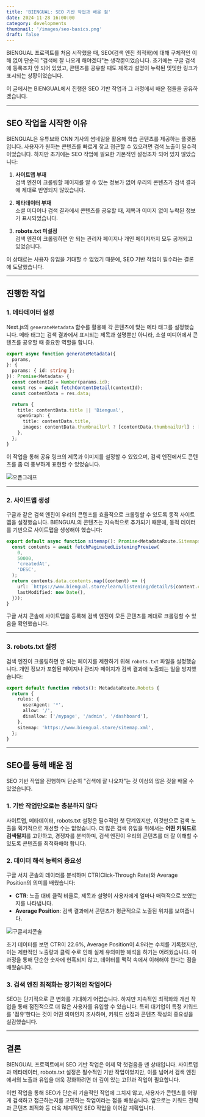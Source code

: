 ```yaml
---
title: 'BIENGUAL: SEO 기반 작업과 배운 점'
date: 2024-11-28 16:00:00
category: developments
thumbnail: '/images/seo-basics.png'
draft: false
---
```


BIENGUAL 프로젝트를 처음 시작했을 때, SEO(검색 엔진 최적화)에 대해 구체적인 이해 없이 단순히 "검색에 잘 나오게 해야겠다"는 생각뿐이었습니다. 초기에는 구글 검색에 등록조차 안 되어 있었고, 콘텐츠를 공유할 때도 제목과 설명이 누락된 밋밋한 링크가 표시되는 상황이었습니다.

이 글에서는 BIENGUAL에서 진행한 SEO 기반 작업과 그 과정에서 배운 점들을 공유하겠습니다.

---

## SEO 작업을 시작한 이유

BIENGUAL은 유튜브와 CNN 기사의 썸네일을 활용해 학습 콘텐츠를 제공하는 플랫폼입니다. 사용자가 원하는 콘텐츠를 빠르게 찾고 접근할 수 있으려면 검색 노출이 필수적이었습니다. 하지만 초기에는 SEO 작업에 필요한 기본적인 설정조차 되어 있지 않았습니다:

1. **사이트맵 부재**  
   검색 엔진이 크롤링할 페이지를 알 수 있는 정보가 없어 우리의 콘텐츠가 검색 결과에 제대로 반영되지 않았습니다.

2. **메타데이터 부재**  
   소셜 미디어나 검색 결과에서 콘텐츠를 공유할 때, 제목과 이미지 없이 누락된 정보가 표시되었습니다.

3. **robots.txt 미설정**  
   검색 엔진이 크롤링하면 안 되는 관리자 페이지나 개인 페이지까지 모두 공개되고 있었습니다.

이 상태로는 사용자 유입을 기대할 수 없었기 때문에, SEO 기반 작업이 필수라는 결론에 도달했습니다.

---

## 진행한 작업

### 1. 메타데이터 설정

Next.js의 `generateMetadata` 함수를 활용해 각 콘텐츠에 맞는 메타 태그를 설정했습니다. 메타 태그는 검색 결과에서 표시되는 제목과 설명뿐만 아니라, 소셜 미디어에서 콘텐츠를 공유할 때 중요한 역할을 합니다.

```typescript
export async function generateMetadata({
  params,
}: {
  params: { id: string };
}): Promise<Metadata> {
  const contentId = Number(params.id);
  const res = await fetchContentDetail(contentId);
  const contentData = res.data;

  return {
    title: contentData.title || 'Biengual',
    openGraph: {
      title: contentData.title,
      images: contentData.thumbnailUrl ? [contentData.thumbnailUrl] : [],
    },
  };
}
```

이 작업을 통해 공유 링크의 제목과 이미지를 설정할 수 있었으며, 검색 엔진에서도 콘텐츠를 좀 더 풍부하게 표현할 수 있었습니다.

![오픈그래프](/images/metadata.png)

---

### 2. 사이트맵 생성

구글과 같은 검색 엔진이 우리의 콘텐츠를 효율적으로 크롤링할 수 있도록 동적 사이트맵을 설정했습니다. BIENGUAL의 콘텐츠는 지속적으로 추가되기 때문에, 동적 데이터를 기반으로 사이트맵을 생성해야 했습니다:

```typescript
export default async function sitemap(): Promise<MetadataRoute.Sitemap> {
  const contents = await fetchPaginatedListeningPreview(
    0,
    50000,
    'createdAt',
    'DESC',
  );
  return contents.data.contents.map((content) => ({
    url: `https://www.biengual.store/learn/listening/detail/${content.contentId}`,
    lastModified: new Date(),
  }));
}
```

구글 서치 콘솔에 사이트맵을 등록해 검색 엔진이 모든 콘텐츠를 제대로 크롤링할 수 있음을 확인했습니다.

---

### 3. robots.txt 설정

검색 엔진이 크롤링하면 안 되는 페이지를 제한하기 위해 `robots.txt` 파일을 설정했습니다. 개인 정보가 포함된 페이지나 관리자 페이지가 검색 결과에 노출되는 일을 방지했습니다:

```typescript
export default function robots(): MetadataRoute.Robots {
  return {
    rules: {
      userAgent: '*',
      allow: '/',
      disallow: ['/mypage', '/admin', '/dashboard'],
    },
    sitemap: 'https://www.biengual.store/sitemap.xml',
  };
}
```

---

## SEO를 통해 배운 점

SEO 기반 작업을 진행하며 단순히 "검색에 잘 나오자"는 것 이상의 많은 것을 배울 수 있었습니다.

### 1. 기반 작업만으로는 충분하지 않다

사이트맵, 메타데이터, robots.txt 설정은 필수적인 첫 단계였지만, 이것만으로 검색 노출을 획기적으로 개선할 수는 없었습니다. 더 많은 검색 유입을 위해서는 **어떤 키워드로 검색될지**를 고민하고, 경쟁자를 분석하며, 검색 엔진이 우리의 콘텐츠를 더 잘 이해할 수 있도록 콘텐츠를 최적화해야 합니다.

### 2. 데이터 해석 능력의 중요성

구글 서치 콘솔의 데이터를 분석하며 CTR(Click-Through Rate)와 Average Position의 의미를 배웠습니다:

- **CTR**: 노출 대비 클릭 비율로, 제목과 설명이 사용자에게 얼마나 매력적으로 보였는지를 나타냅니다.
- **Average Position**: 검색 결과에서 콘텐츠가 평균적으로 노출된 위치를 보여줍니다.

![구글서치콘솔](/images/googlesearchconsole.png)

초기 데이터를 보면 CTR이 22.6%, Average Position이 4.9라는 수치를 기록했지만, 이는 제한적인 노출량과 클릭 수로 인해 실제 유의미한 해석을 하기는 어려웠습니다. 이 과정을 통해 단순한 숫자에 현혹되지 않고, 데이터를 맥락 속에서 이해해야 한다는 점을 배웠습니다.

### 3. 검색 엔진 최적화는 장기적인 작업이다

SEO는 단기적으로 큰 변화를 기대하기 어렵습니다. 하지만 지속적인 최적화와 개선 작업을 통해 점진적으로 더 많은 사용자를 유입할 수 있습니다. 특히 대기업이 특정 키워드를 '점유'한다는 것이 어떤 의미인지 조사하며, 키워드 선정과 콘텐츠 작성의 중요성을 실감했습니다.

---

## 결론

BIENGUAL 프로젝트에서 SEO 기반 작업은 이제 막 첫걸음을 뗀 상태입니다. 사이트맵과 메타데이터, robots.txt 설정은 필수적인 기반 작업이었지만, 이를 넘어서 검색 엔진에서의 노출과 유입을 더욱 강화하려면 더 깊이 있는 고민과 작업이 필요합니다.

이번 작업을 통해 SEO가 단순히 기술적인 작업에 그치지 않고, 사용자가 콘텐츠를 어떻게 검색하고 접근하는지를 고민하는 작업이라는 점을 배웠습니다. 앞으로는 키워드 전략과 콘텐츠 최적화 등 더욱 체계적인 SEO 작업을 이어갈 계획입니다.
